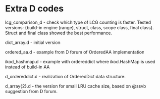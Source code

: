 # Extra D codes

lcg_comparison_d - check which type of LCG counting is faster. Tested versions: {build-in engine (range), struct, class, scope class, final class}. Struct and final class showed the best performance.

dict_array.d - initial version 

ordered_aa.d - example from D forum of OrderedAA implementation

ikod_hashmap.d - example with ordereddict where ikod.HashMap is used instead of build-in AA

d_ordereddict.d - realization of OrderedDict data structure.

d_array{2}.d - the version for small LRU cache size, based on @ssvb suggestion from D forum.